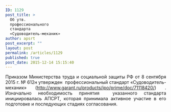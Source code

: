 ```yaml
---
ID: 1129
post_title: >
  Об утв.
  профессионального
  стандарта
  «Судоводитель-механик»
author: apsrt
post_excerpt: ""
layout: post
permalink: /articles/1129
published: true
post_date: 2015-12-14 15:15:40
---
```

<p style="text-align: justify;">
  Приказом Министерства труда и социальной защиты РФ от 8 сентября 2015 г. № 612н утвержден  профессиональный стандарт «Судоводитель-механик» (<a href="http://www.garant.ru/products/ipo/prime/doc/71118420/">http://www.garant.ru/products/ipo/prime/doc/71118420/</a>) . Изначально необходимость принятия  указанного стандарта инициировалась АПСРТ, которая принимала активное участие в его подготовке и последующих стадиях согласования.
</p>